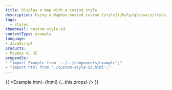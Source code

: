 ```yaml
---
title: Display a map with a custom style
description: Using a Mapbox-hosted custom [style](/help/glossary/style/).
tags:
  - styles
thumbnail: custom-style-id
contentType: example
language:
- JavaScript
products:
- Mapbox GL JS
prependJs:
- "import Example from '../../components/example';"
- "import html from './custom-style-id.html';"
---
```


{{ <Example html={html} {...this.props} /> }}

